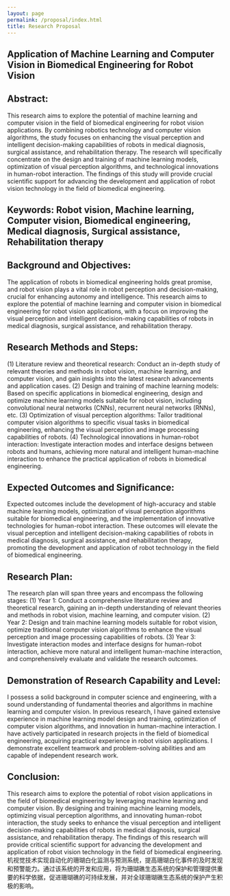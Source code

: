 ```yaml
---
layout: page
permalink: /proposal/index.html
title: Research Proposal
---
```

## Application of Machine Learning and Computer Vision in Biomedical Engineering for Robot Vision

## Abstract:
This research aims to explore the potential of machine learning and computer vision in the field of biomedical engineering for robot vision applications. By combining robotics technology and computer vision algorithms, the study focuses on enhancing the visual perception and intelligent decision-making capabilities of robots in medical diagnosis, surgical assistance, and rehabilitation therapy. The research will specifically concentrate on the design and training of machine learning models, optimization of visual perception algorithms, and technological innovations in human-robot interaction. The findings of this study will provide crucial scientific support for advancing the development and application of robot vision technology in the field of biomedical engineering.

## Keywords: Robot vision, Machine learning, Computer vision, Biomedical engineering, Medical diagnosis, Surgical assistance, Rehabilitation therapy

## Background and Objectives:
The application of robots in biomedical engineering holds great promise, and robot vision plays a vital role in robot perception and decision-making, crucial for enhancing autonomy and intelligence. This research aims to explore the potential of machine learning and computer vision in biomedical engineering for robot vision applications, with a focus on improving the visual perception and intelligent decision-making capabilities of robots in medical diagnosis, surgical assistance, and rehabilitation therapy.

## Research Methods and Steps:
(1) Literature review and theoretical research: Conduct an in-depth study of relevant theories and methods in robot vision, machine learning, and computer vision, and gain insights into the latest research advancements and application cases.
(2) Design and training of machine learning models: Based on specific applications in biomedical engineering, design and optimize machine learning models suitable for robot vision, including convolutional neural networks (CNNs), recurrent neural networks (RNNs), etc.
(3) Optimization of visual perception algorithms: Tailor traditional computer vision algorithms to specific visual tasks in biomedical engineering, enhancing the visual perception and image processing capabilities of robots.
(4) Technological innovations in human-robot interaction: Investigate interaction modes and interface designs between robots and humans, achieving more natural and intelligent human-machine interaction to enhance the practical application of robots in biomedical engineering.

## Expected Outcomes and Significance:
Expected outcomes include the development of high-accuracy and stable machine learning models, optimization of visual perception algorithms suitable for biomedical engineering, and the implementation of innovative technologies for human-robot interaction. These outcomes will elevate the visual perception and intelligent decision-making capabilities of robots in medical diagnosis, surgical assistance, and rehabilitation therapy, promoting the development and application of robot technology in the field of biomedical engineering.

## Research Plan:
The research plan will span three years and encompass the following stages:
(1) Year 1: Conduct a comprehensive literature review and theoretical research, gaining an in-depth understanding of relevant theories and methods in robot vision, machine learning, and computer vision.
(2) Year 2: Design and train machine learning models suitable for robot vision, optimize traditional computer vision algorithms to enhance the visual perception and image processing capabilities of robots.
(3) Year 3: Investigate interaction modes and interface designs for human-robot interaction, achieve more natural and intelligent human-machine interaction, and comprehensively evaluate and validate the research outcomes.

## Demonstration of Research Capability and Level:
I possess a solid background in computer science and engineering, with a sound understanding of fundamental theories and algorithms in machine learning and computer vision. In previous research, I have gained extensive experience in machine learning model design and training, optimization of computer vision algorithms, and innovation in human-machine interaction. I have actively participated in research projects in the field of biomedical engineering, acquiring practical experience in robot vision applications. I demonstrate excellent teamwork and problem-solving abilities and am capable of independent research work.

## Conclusion:
This research aims to explore the potential of robot vision applications in the field of biomedical engineering by leveraging machine learning and computer vision. By designing and training machine learning models, optimizing visual perception algorithms, and innovating human-robot interaction, the study seeks to enhance the visual perception and intelligent decision-making capabilities of robots in medical diagnosis, surgical assistance, and rehabilitation therapy. The findings of this research will provide critical scientific support for advancing the development and application of robot vision technology in the field of biomedical engineering.机视觉技术实现自动化的珊瑚白化监测与预测系统，提高珊瑚白化事件的及时发现和预警能力。通过该系统的开发和应用，将为珊瑚礁生态系统的保护和管理提供重要的科学依据，促进珊瑚礁的可持续发展，并对全球珊瑚礁生态系统的保护产生积极的影响。